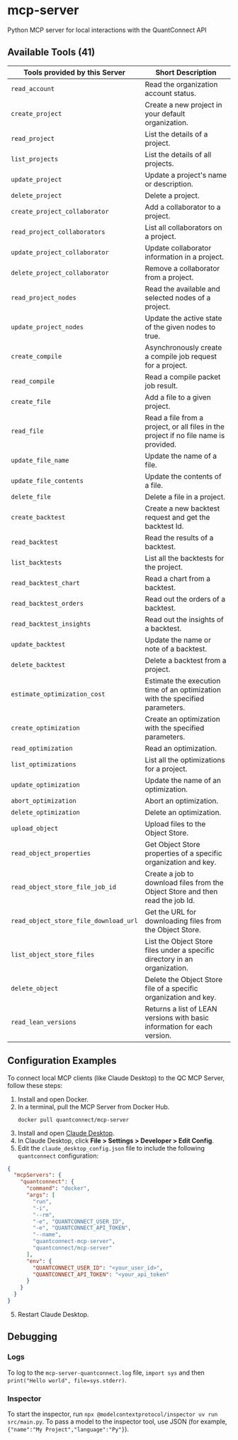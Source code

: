 # mcp-server
Python MCP server for local interactions with the QuantConnect API

## Available Tools (41)
| Tools provided by this Server | Short Description |
| -------- | ------- |
| `read_account` | Read the organization account status. |
| `create_project` | Create a new project in your default organization. |
| `read_project` | List the details of a project. |
| `list_projects` | List the details of all projects. |
| `update_project` | Update a project's name or description. |
| `delete_project` | Delete a project. |
| `create_project_collaborator` | Add a collaborator to a project. |
| `read_project_collaborators` | List all collaborators on a project. |
| `update_project_collaborator` | Update collaborator information in a project. |
| `delete_project_collaborator` | Remove a collaborator from a project. |
| `read_project_nodes` | Read the available and selected nodes of a project. |
| `update_project_nodes` | Update the active state of the given nodes to true. |
| `create_compile` | Asynchronously create a compile job request for a project. |
| `read_compile` | Read a compile packet job result. |
| `create_file` | Add a file to a given project. |
| `read_file` | Read a file from a project, or all files in the project if no file name is provided. |
| `update_file_name` | Update the name of a file. |
| `update_file_contents` | Update the contents of a file. |
| `delete_file` | Delete a file in a project. |
| `create_backtest` | Create a new backtest request and get the backtest Id. |
| `read_backtest` | Read the results of a backtest. |
| `list_backtests` | List all the backtests for the project. |
| `read_backtest_chart` | Read a chart from a backtest. |
| `read_backtest_orders` | Read out the orders of a backtest. |
| `read_backtest_insights` | Read out the insights of a backtest. |
| `update_backtest` | Update the name or note of a backtest. |
| `delete_backtest` | Delete a backtest from a project. |
| `estimate_optimization_cost` | Estimate the execution time of an optimization with the specified parameters. |
| `create_optimization` | Create an optimization with the specified parameters. |
| `read_optimization` | Read an optimization. |
| `list_optimizations` | List all the optimizations for a project. |
| `update_optimization` | Update the name of an optimization. |
| `abort_optimization` | Abort an optimization. |
| `delete_optimization` | Delete an optimization. |
| `upload_object` | Upload files to the Object Store. |
| `read_object_properties` | Get Object Store properties of a specific organization and key. |
| `read_object_store_file_job_id` | Create a job to download files from the Object Store and then read the job Id. |
| `read_object_store_file_download_url` | Get the URL for downloading files from the Object Store. |
| `list_object_store_files` | List the Object Store files under a specific directory in an organization. |
| `delete_object` | Delete the Object Store file of a specific organization and key. |
| `read_lean_versions` | Returns a list of LEAN versions with basic information for each version. |

## Configuration Examples
To connect local MCP clients (like Claude Desktop) to the QC MCP Server, follow these steps:

1. Install and open Docker.
2. In a terminal, pull the MCP Server from Docker Hub.
   ```
   docker pull quantconnect/mcp-server
   ```
3. Install and open [Claude Desktop](https://claude.ai/download).
4. In Claude Desktop, click **File > Settings > Developer > Edit Config**.
5. Edit the `claude_desktop_config.json` file to include the following `quantconnect` configuration:
```json
{
  "mcpServers": {
    "quantconnect": {
      "command": "docker",
      "args": [
        "run",
        "-i",
        "--rm",
        "-e", "QUANTCONNECT_USER_ID",
        "-e", "QUANTCONNECT_API_TOKEN",
        "--name",
        "quantconnect-mcp-server",
        "quantconnect/mcp-server"
      ],
      "env": {
        "QUANTCONNECT_USER_ID": "<your_user_id>",
        "QUANTCONNECT_API_TOKEN": "<your_api_token"
      }
    }
  }
}
```
5. Restart Claude Desktop.

## Debugging

### Logs
 To log to the `mcp-server-quantconnect.log` file, `import sys` and then `print("Hello world", file=sys.stderr)`.

### Inspector
 To start the inspector, run `npx @modelcontextprotocol/inspector uv run src/main.py`.
 To pass a model to the inspector tool, use JSON (for example, `{"name":"My Project","language":"Py"}`).

